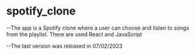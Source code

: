 # spotify_clone

--The app is a Spotify clone where a user can choose and listen to songs from the playlist. There are used React and JavaScript

--The last version was released in 07/02/2023
